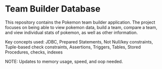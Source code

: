 # Team Builder Database
This repository contains the Pokemon team builder application.
The project focuses on being able to view pokemon data, build a team, compare a team, and view individual stats of pokemon, as well as other information.

Key concepts used:
JDBC,
Prepared Statements,
Not Null/key constraints,
Tuple-based check constraints,
Assertions,
Triggers,
Tables,
Stored Procedures,
checks,
indexes

NOTE: 
Updates to memory usage, speed, and oop needed.

